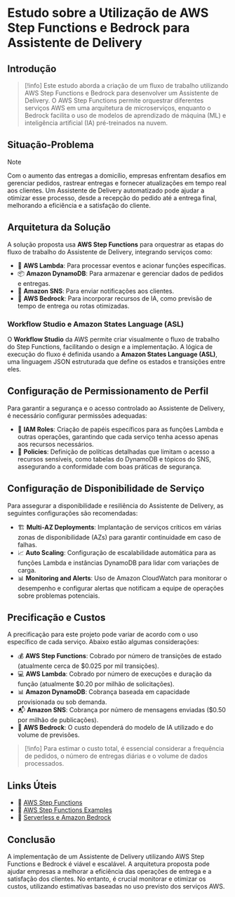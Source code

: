 # Estudo sobre a Utilização de AWS Step Functions e Bedrock para Assistente de Delivery

## Introdução

> [!info]
> Este estudo aborda a criação de um fluxo de trabalho utilizando AWS Step Functions e Bedrock para desenvolver um Assistente de Delivery. O AWS Step Functions permite orquestrar diferentes serviços AWS em uma arquitetura de microserviços, enquanto o Bedrock facilita o uso de modelos de aprendizado de máquina (ML) e inteligência artificial (IA) pré-treinados na nuvem.

## Situação-Problema

> [!NOTE]
> Com o aumento das entregas a domicílio, empresas enfrentam desafios em gerenciar pedidos, rastrear entregas e fornecer atualizações em tempo real aos clientes. Um Assistente de Delivery automatizado pode ajudar a otimizar esse processo, desde a recepção do pedido até a entrega final, melhorando a eficiência e a satisfação do cliente.

## Arquitetura da Solução

A solução proposta usa **AWS Step Functions** para orquestrar as etapas do fluxo de trabalho do Assistente de Delivery, integrando serviços como:

- 🚀 **AWS Lambda**: Para processar eventos e acionar funções específicas.
- 📦 **Amazon DynamoDB**: Para armazenar e gerenciar dados de pedidos e entregas.
- 🔔 **Amazon SNS**: Para enviar notificações aos clientes.
- 🤖 **AWS Bedrock**: Para incorporar recursos de IA, como previsão de tempo de entrega ou rotas otimizadas.

### Workflow Studio e Amazon States Language (ASL)

O **Workflow Studio** da AWS permite criar visualmente o fluxo de trabalho do Step Functions, facilitando o design e a implementação. A lógica de execução do fluxo é definida usando a **Amazon States Language (ASL)**, uma linguagem JSON estruturada que define os estados e transições entre eles.

## Configuração de Permissionamento de Perfil

Para garantir a segurança e o acesso controlado ao Assistente de Delivery, é necessário configurar permissões adequadas:

- 🔑 **IAM Roles**: Criação de papéis específicos para as funções Lambda e outras operações, garantindo que cada serviço tenha acesso apenas aos recursos necessários.
- 📜 **Policies**: Definição de políticas detalhadas que limitam o acesso a recursos sensíveis, como tabelas do DynamoDB e tópicos do SNS, assegurando a conformidade com boas práticas de segurança.

## Configuração de Disponibilidade de Serviço

Para assegurar a disponibilidade e resiliência do Assistente de Delivery, as seguintes configurações são recomendadas:

- 🏗️ **Multi-AZ Deployments**: Implantação de serviços críticos em várias zonas de disponibilidade (AZs) para garantir continuidade em caso de falhas.
- 📈 **Auto Scaling**: Configuração de escalabilidade automática para as funções Lambda e instâncias DynamoDB para lidar com variações de carga.
- 📊 **Monitoring and Alerts**: Uso de Amazon CloudWatch para monitorar o desempenho e configurar alertas que notificam a equipe de operações sobre problemas potenciais.

## Precificação e Custos

A precificação para este projeto pode variar de acordo com o uso específico de cada serviço. Abaixo estão algumas considerações:

- 💰 **AWS Step Functions**: Cobrado por número de transições de estado (atualmente cerca de $0.025 por mil transições).
- 💻 **AWS Lambda**: Cobrado por número de execuções e duração da função (atualmente $0.20 por milhão de solicitações).
- 📊 **Amazon DynamoDB**: Cobrança baseada em capacidade provisionada ou sob demanda.
- 📬 **Amazon SNS**: Cobrança por número de mensagens enviadas ($0.50 por milhão de publicações).
- 🧠 **AWS Bedrock**: O custo dependerá do modelo de IA utilizado e do volume de previsões.

> [!info]
> Para estimar o custo total, é essencial considerar a frequência de pedidos, o número de entregas diárias e o volume de dados processados.

## Links Úteis

- 📖 [AWS Step Functions](https://aws.amazon.com/pt/step-functions/)
- 📖 [AWS Step Functions Examples](https://github.com/aws-samples/aws-stepfunctions-examples)
- 📖 [Serverless e Amazon Bedrock](https://aws.amazon.com/pt/blogs/aws-brasil/como-criar-um-assistente-virtual-de-baixa-latencia-com-multiplos-modelos-usando-serverless-e-amazon-bedrock/)

## Conclusão

A implementação de um Assistente de Delivery utilizando AWS Step Functions e Bedrock é viável e escalável. A arquitetura proposta pode ajudar empresas a melhorar a eficiência das operações de entrega e a satisfação dos clientes. No entanto, é crucial monitorar e otimizar os custos, utilizando estimativas baseadas no uso previsto dos serviços AWS.
